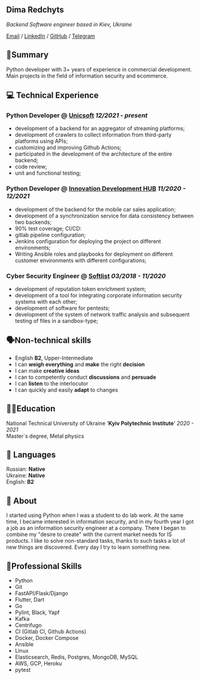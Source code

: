 ## Dima Redchyts

_Backend Software engineer based in Kiev, Ukraine_ <br>

[Email](mailto:nosid91@gmail/com) / [LinkedIn](https://www.linkedin.com/in/dmitry-redchyts/) / [GitHub](https://github.com/nosid91/) / [Telegram](https://t.me/mahnonestor/)

## 💫Summary<br>
Python developer with 3+ years of experience in commercial
development. Main projects in the field of information security and ecommerce.

## ‍💻 Technical Experience <br>
### Python Developer @ [Unicsoft](https://unicsoft.com/) _12/2021 - present_
- development of a backend for an aggregator of streaming platforms;
- development of crawlers to collect information from third-party platforms using APIs;
- customizing and improving Github Actions;
- participated in the development of the architecture of the entire backend;
- code review;
- unit and functional testing;


### Python Developer @ [Innovation Development HUB](https://idev-hub.com/) _11/2020 - 12/2021_
- development of the backend for the mobile car sales application;
- development of a synchronization service for data consistency
between two backends;
- 90% test coverage;
CI/CD:
- gitlab pipeline configuration;
- Jenkins configuration for deploying the project on different
environments;
- Writing Ansible roles and playbooks for deployment on different
customer environments with different configurations;

### Cyber Security Engineer @ [Softlist](https://www.linkedin.com/company/softlist/) _03/2018 - 11/2020_
- development of reputation token enrichment system;
- development of a tool for integrating corporate information security
systems with each other;
- development of software for pentests;
- development of the system of network traffic analysis and
subsequent testing of files in a sandbox-type;

## 🗣️Non-technical skills<br>
- English **B2**, Upper-Intermediate
- I can **weigh everything** and **make** the right **decision**
- I can make **creative ideas**
- I can to competently conduct **discussions** and **persuade**
- I can **listen** to the interlocutor
- I can quickly and easily **adapt** to changes

## 🧑‍🎓Education<br>
National Technical University of Ukraine '**Kyiv Polytechnic Institute**' _2020 - 2021_<br>
Master`s degree, Metal physics

## 💬 Languages<br>
Russian: **Native** <br>
Ukraine: **Native** <br>
English: **B2** <br>

##	👋 About<br>
I started using Python when I was a student to do lab work. At the same time, I became interested in information security, and in my fourth year I got a job as an information security engineer at a company. There I began to combine my "desire to create" with the current market needs for IS products. I like to solve non-standard tasks, thanks to such tasks a lot of new things are discovered. Every day I try to learn something new.


## 🦾Professional Skills<br>
- Python
- Git
- FastAPI/Flask/Django
- Flutter, Dart
- Go
- Pylint, Black, Yapf
- Kafka
- Centrifugo
- CI (Gitlab CI, Github Actions)
- Docker, Docker Compose
- Ansible
- Linux
- Elasticsearch, Redis, Postgres, MongoDB, MySQL
- AWS, GCP, Heroku
- pytest
